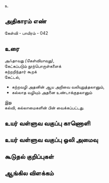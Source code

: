 உ


## அதிகாரம் எண்

கேள்வி - பாயிரம் - 042

## உரை

அஃதாவது _(கேள்வியாவது)_,  
கேட்கப்படும் நூற்பொருள்களைக்  
கற்றறிந்தார் கூறக்  
கேட்டல்,  
* கற்றவழி அதனின் ஆய அறிவை வலியுறுத்தலானும்,  
* கல்லாத வழியும் அதனை உண்டாக்குதலானும்  

இது  
கல்வி, கல்லாமைகளின் பின் 
வைக்கப்பட்டது.

## உயர் வள்ளுவ வகுப்பு காணொளி


## உயர் வள்ளுவ வகுப்பு ஒலி அமைவு 


## கூடுதல் குறிப்புகள்


## ஆங்கில விளக்கம்

